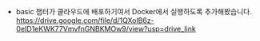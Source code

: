 - basic
챕터가 클라우드에 배포하기여서 Docker에서 실행하도록 추가해봤습니다.
https://drive.google.com/file/d/1QXolB6z-0eID1eKWK77VmvfnGNBKMOw9/view?usp=drive_link
